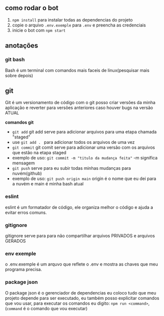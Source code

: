 ## como rodar o bot 
1. `npm install` para instalar todas as dependencias do projeto
2.  copie o arquivo `.env.exemple` para `.env` e preencha as credenciais
3. inicie o bot com `npm start`


## anotações
### git bash
Bash é um terminal com comandos mais faceis de linux(pesquisar mais sobre depois) 
## git
Git é um versionamento de código com o  git posso criar versões da minha aplicação e reverter para versões anteriores caso houver bugs na versão ATUAL

**comandos git**
- `git add` git add serve para adicionar arquivos para uma etapa chamada "staged"
 - use `git add . ` para adicionar todos os arquivos de uma vez
- `git commit` git comit serve para adicionar uma versão com os arquivos que estão na etapa staged
 - exemplo de uso: `git commit -m "titulo da mudança feita"` -m significa mensagem
- `git push` serve para eu subir todas minhas mudanças para nuvém(github) 
 - exemplo de uso: `git push origin main` origin é o nome que eu dei para a nuvém e main é minha bash atual 
### eslint 

eslint é um formatador de código, ele organiza melhor o código e ajuda a evitar erros comuns.

### gitignore
gitignore serve para para não compartilhar arquivos PRIVADOS e arquivos GERADOS

### env exemple
o .env.exemple é um arquvo que reflete o .env e mostra as chaves que meu programa precisa.

### package json
O package json é o gerenciador de dependencias eu coloco tudo que meu projeto depende para ser executado, eu também posso explicitar comandos que vou usar, para executar os comandos eu digito: `npm run <command>`, (`command` é o comando que vou executar)